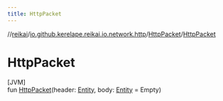 ```yaml
---
title: HttpPacket
---
```

//[reikai](../../../index.html)/[io.github.kerelape.reikai.io.network.http](../index.html)/[HttpPacket](index.html)/[HttpPacket](-http-packet.html)



# HttpPacket



[JVM]\
fun [HttpPacket](-http-packet.html)(header: [Entity](../../io.github.kerelape.reikai.core/-entity/index.html), body: [Entity](../../io.github.kerelape.reikai.core/-entity/index.html) = Empty)




